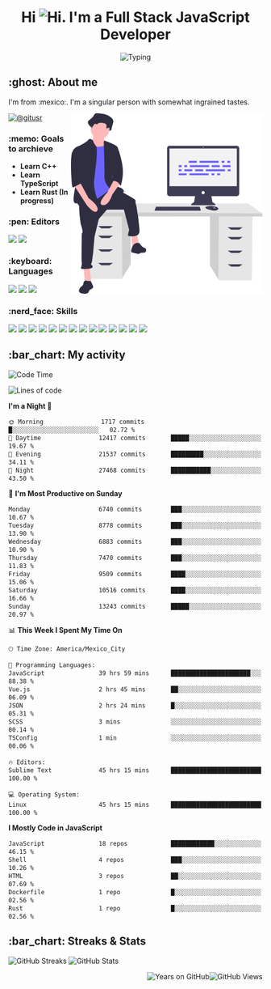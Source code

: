 <h1 align="center">Hi <img src="https://emojis.slackmojis.com/emojis/images/1579216111/7550/pikachu_wave.gif?1579216111" alt="Hi" width="28" />. I'm a Full Stack JavaScript Developer</h1>

<p align="center">  <picture><img src="https://readme-typing-svg.herokuapp.com?color=0389FF&amp;center=true&amp;lines=I+%E2%9D%A4%EF%B8%8F+JavaScript;I+%E2%9D%A4%EF%B8%8F+Anime;I+%E2%9D%A4%EF%B8%8F+Nature" alt="Typing" /></picture>
</p>

<h2>:ghost: About me</h2>

<p>I'm from :mexico:. I'm a singular person with somewhat ingrained tastes.</p>

<picture><img src="https://github.com/hypernova7/hypernova7/raw/main/static/images/undraw_feeling_proud_qne1.svg" align="right" alt="Hero Image" width="380" /></picture>

<p>    <a href="https://t.me/gitusr"><picture><img src="https://genx.vercel.app/api/icon/telegram" alt="@gitusr" /></picture></a>
</p>

<h3>:memo: Goals to archieve</h3>

<ul>
    <li><strong>Learn C++</strong></li>
    <li><strong>Learn TypeScript</strong></li>
    <li><strong>Learn Rust (In progress)</strong></li>
</ul>

<h3>:pen: Editors</h3>

<p>    <picture><img src="https://genx.vercel.app/api/icon/sublimetext" /></picture>
    <picture><img src="https://genx.vercel.app/api/icon/neovim" /></picture>
</p>

<h3>:keyboard: Languages</h3>

<p>    <picture><img src="https://genx.vercel.app/api/icon/javascript" /></picture>
    <picture><img src="https://genx.vercel.app/api/icon/rust" /></picture>
    <picture><img src="https://genx.vercel.app/api/icon/php" /></picture>
</p>

<h3>:nerd_face: Skills</h3>

<p>    <picture><img src="https://genx.vercel.app/api/icon/git" /></picture>
    <picture><img src="https://genx.vercel.app/api/icon/docker" /></picture>
    <picture><img src="https://genx.vercel.app/api/icon/heroku" /></picture>
    <picture><img src="https://genx.vercel.app/api/icon/firebase" /></picture>
    <picture><img src="https://genx.vercel.app/api/icon/sentry" /></picture>
    <picture><img src="https://genx.vercel.app/api/icon/node.js" /></picture>
    <picture><img src="https://genx.vercel.app/api/icon/pnpm" /></picture>
    <picture><img src="https://genx.vercel.app/api/icon/yarn" /></picture>
    <picture><img src="https://genx.vercel.app/api/icon/vue.js" /></picture>
    <picture><img src="https://genx.vercel.app/api/icon/nuxt.js" /></picture>
    <picture><img src="https://genx.vercel.app/api/icon/react" /></picture>
    <picture><img src="https://genx.vercel.app/api/icon/next.js" /></picture>
    <picture><img src="https://genx.vercel.app/api/icon/tailwindcss" /></picture>
    <picture><img src="https://genx.vercel.app/api/icon/webpack" /></picture>
</p>

<h2>:bar_chart: My activity</h2>

<!--START_SECTION:waka-->
![Code Time](http://img.shields.io/badge/Code%20Time-2%2C400%20hrs%206%20mins-blue)

![Lines of code](https://img.shields.io/badge/From%20Hello%20World%20I%27ve%20Written-5.0%20million%20lines%20of%20code-blue)

**I'm a Night 🦉** 

```text
🌞 Morning                1717 commits        █░░░░░░░░░░░░░░░░░░░░░░░░   02.72 % 
🌆 Daytime                12417 commits       █████░░░░░░░░░░░░░░░░░░░░   19.67 % 
🌃 Evening                21537 commits       █████████░░░░░░░░░░░░░░░░   34.11 % 
🌙 Night                  27468 commits       ███████████░░░░░░░░░░░░░░   43.50 % 
```
📅 **I'm Most Productive on Sunday** 

```text
Monday                   6740 commits        ███░░░░░░░░░░░░░░░░░░░░░░   10.67 % 
Tuesday                  8778 commits        ███░░░░░░░░░░░░░░░░░░░░░░   13.90 % 
Wednesday                6883 commits        ███░░░░░░░░░░░░░░░░░░░░░░   10.90 % 
Thursday                 7470 commits        ███░░░░░░░░░░░░░░░░░░░░░░   11.83 % 
Friday                   9509 commits        ████░░░░░░░░░░░░░░░░░░░░░   15.06 % 
Saturday                 10516 commits       ████░░░░░░░░░░░░░░░░░░░░░   16.66 % 
Sunday                   13243 commits       █████░░░░░░░░░░░░░░░░░░░░   20.97 % 
```


📊 **This Week I Spent My Time On** 

```text
🕑︎ Time Zone: America/Mexico_City

💬 Programming Languages: 
JavaScript               39 hrs 59 mins      ██████████████████████░░░   88.38 % 
Vue.js                   2 hrs 45 mins       ██░░░░░░░░░░░░░░░░░░░░░░░   06.09 % 
JSON                     2 hrs 24 mins       █░░░░░░░░░░░░░░░░░░░░░░░░   05.31 % 
SCSS                     3 mins              ░░░░░░░░░░░░░░░░░░░░░░░░░   00.14 % 
TSConfig                 1 min               ░░░░░░░░░░░░░░░░░░░░░░░░░   00.06 % 

🔥 Editors: 
Sublime Text             45 hrs 15 mins      █████████████████████████   100.00 % 

💻 Operating System: 
Linux                    45 hrs 15 mins      █████████████████████████   100.00 % 
```

**I Mostly Code in JavaScript** 

```text
JavaScript               18 repos            ████████████░░░░░░░░░░░░░   46.15 % 
Shell                    4 repos             ███░░░░░░░░░░░░░░░░░░░░░░   10.26 % 
HTML                     3 repos             ██░░░░░░░░░░░░░░░░░░░░░░░   07.69 % 
Dockerfile               1 repo              █░░░░░░░░░░░░░░░░░░░░░░░░   02.56 % 
Rust                     1 repo              █░░░░░░░░░░░░░░░░░░░░░░░░   02.56 % 
```




<!--END_SECTION:waka-->

<h2>:bar_chart: Streaks &amp; Stats</h2>

<p aling="center">  <picture><source media="(prefers-color-scheme: dark)" srcset="https://github-readme-streak-stats.herokuapp.com/?user=hypernova7&amp;hide_border=true&amp;boder_radius=0&amp;theme=nord"><img src="https://github-readme-streak-stats.herokuapp.com/?user=hypernova7&amp;hide_border=true&amp;boder_radius=0" alt="GitHub Streaks" width="49%" /></picture>
  <picture><source media="(prefers-color-scheme: dark)" srcset="https://gitcard.vercel.app/api?username=hypernova7&amp;show_icons=true&amp;hide_border=true&amp;boder_radius=0&amp;theme=nord"><img src="https://gitcard.vercel.app/api?username=hypernova7&amp;show_icons=true&amp;hide_border=true&amp;boder_radius=0" alt="GitHub Stats" width="49%" /></picture>
</p>

<picture><img src="https://genx.vercel.app/api/views/hypernova7" align="right" alt="GitHub Views" /></picture>
<picture><img src="https://badge.deta.dev/github/years/hypernova7" align="right" alt="Years on GitHub" /></picture>
